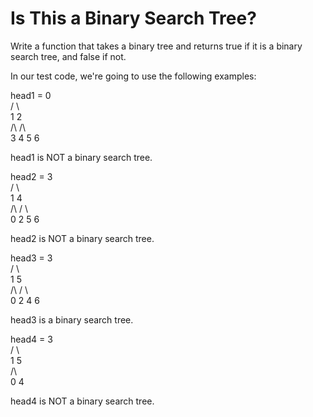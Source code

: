 # Is This a Binary Search Tree?

Write a function that takes a binary tree and returns true if it is a binary search tree, and false if not.

In our test code, we're going to use the following examples:


head1 = 0  
       / \  
	  1   2  
	 /\   /\  
	3  4 5  6  

head1 is NOT a binary search tree.

head2 = 3  
      /   \  
	 1     4  
	/\    / \  
   0  2  5   6  

head2 is NOT a binary search tree.

head3 = 3  
      /   \  
	 1     5  
	/\    / \  
   0  2  4   6  

head3 is a binary search tree.

head4 = 3  
      /   \  
	 1     5  
	 /\  
	0  4  

head4 is NOT a binary search tree.